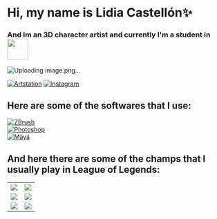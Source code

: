 # Hi, my name is Lidia Castellón✨
### And Im an 3D character artist and currently I'm a student in [<img src="https://img.swapcard.com/?u=https%3A%2F%2Fcdn-api.swapcard.com%2Fpublic%2Fimages%2Fde30af071ee146b3bd977ce699add883.png&q=0.8&m=fit&w=400&h=200" width=48>](https://www.cevbarcelona.com/)
![Uploading image.png…](https://cdna.artstation.com/p/assets/images/images/050/519/040/large/m-x-k-a-1b-lidiacastellon-final-002.jpg?1655207710)

[![Artstation](https://img.shields.io/badge/ArtStation-FFFFFF?logo=Artstation)](https://www.artstation.com/mxka)
[![Instagram](https://img.shields.io/badge/Instagram-FFFFFF?logo=Instagram)](https://www.instagram.com/x.mxka.exe/)

## Here are some of the softwares that I use:

[![ZBrush](https://img.shields.io/badge/Pixologic_ZBrush-999999?style=for-the-badge&logo=zbrushbypixologic&logoColor=white&labelColor=101010)]()
<br>
[![Photoshop](https://img.shields.io/badge/Photosop-7F7AC9?style=for-the-badge&logo=adobepjuyghhotoshop&logoColor=white&labelColor=262076)]()
<br>
[![Maya](https://img.shields.io/badge/MAYA-EA84E8?style=for-the-badge&logo=maya&logoColor=white&labelColor=871585)]()
<br>

## And here there are some of the champs that I usually play in League of Legends:

<table style="width:100%">
  <tr>
  <td>
	<a href="https://www.leagueoflegends.com/">
  		<img src="https://ddragon.leagueoflegends.com/cdn/img/champion/splash/Aphelios_20.jpg">
	</a>
	</td>
  <td>
	<a href="https://www.leagueoflegends.com/">
  		<img src="https://ddragon.leagueoflegends.com/cdn/img/champion/splash/Kaisa_40.jpg">
	</a>
	</td>
  </tr>
  <tr>
  <td>
	<a href="https://www.leagueoflegends.com/">
  		<img src="https://cdngarenanow-a.akamaihd.net/webmain/static/pss/lol/items_splash/jhin_23.jpg">
	</a>
	</td>
	<td>
	<a href="https://www.leagueoflegends.com/">
  		<img src="https://esports.as.com/2021/05/14/league-of-legends/Morgana_1464463554_673844_1440x810.jpg">
	</a>
	</td>
	</td>
    </tr>
    <tr>
    <td>
	<a href="https://www.leagueoflegends.com/">
  		<img src="https://ddragon.leagueoflegends.com/cdn/img/champion/splash/Syndra_44.jpg">
	</a>
	</td>
	<td>
	<a href="https://www.leagueoflegends.com/">
  		<img src="https://ddragon.leagueoflegends.com/cdn/img/champion/splash/Soraka_15.jpg">
	</a>
  </tr>
</table>
